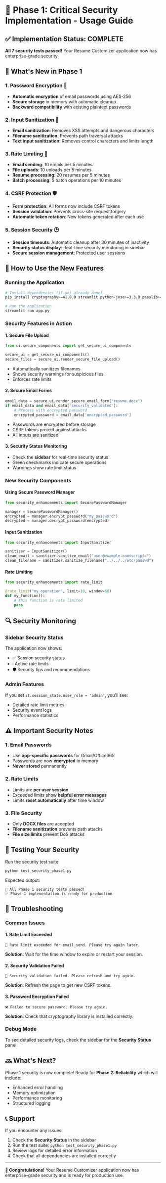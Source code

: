 # 🔐 Phase 1: Critical Security Implementation - Usage Guide

## ✅ Implementation Status: COMPLETE

**All 7 security tests passed!** Your Resume Customizer application now has enterprise-grade security.

## 🚀 What's New in Phase 1

### 1. **Password Encryption** 🔑
- **Automatic encryption** of email passwords using AES-256
- **Secure storage** in memory with automatic cleanup
- **Backward compatibility** with existing plaintext passwords

### 2. **Input Sanitization** 🧹
- **Email sanitization**: Removes XSS attempts and dangerous characters
- **Filename sanitization**: Prevents path traversal attacks
- **Text input sanitization**: Removes control characters and limits length

### 3. **Rate Limiting** 🚦
- **Email sending**: 10 emails per 5 minutes
- **File uploads**: 10 uploads per 5 minutes  
- **Resume processing**: 20 resumes per 5 minutes
- **Batch processing**: 5 batch operations per 10 minutes

### 4. **CSRF Protection** 🛡️
- **Form protection**: All forms now include CSRF tokens
- **Session validation**: Prevents cross-site request forgery
- **Automatic token rotation**: New tokens generated after each use

### 5. **Session Security** 🕒
- **Session timeouts**: Automatic cleanup after 30 minutes of inactivity
- **Security status display**: Real-time security monitoring in sidebar
- **Secure session management**: Protected user sessions

## 🔧 How to Use the New Features

### Running the Application
```bash
# Install dependencies (if not already done)
pip install cryptography>=41.0.0 streamlit python-jose>=3.3.0 passlib>=1.7.4

# Run the application
streamlit run app.py
```

### Security Features in Action

#### 1. **Secure File Upload**
```python
from ui.secure_components import get_secure_ui_components

secure_ui = get_secure_ui_components()
secure_files = secure_ui.render_secure_file_upload()
```
- Automatically sanitizes filenames
- Shows security warnings for suspicious files
- Enforces rate limits

#### 2. **Secure Email Forms**
```python
email_data = secure_ui.render_secure_email_form("resume.docx")
if email_data and email_data['security_validated']:
    # Process with encrypted password
    encrypted_password = email_data['encrypted_password']
```
- Passwords are encrypted before storage
- CSRF tokens protect against attacks
- All inputs are sanitized

#### 3. **Security Status Monitoring**
- Check the **sidebar** for real-time security status
- Green checkmarks indicate secure operations
- Warnings show rate limit status

### New Security Components

#### Using Secure Password Manager
```python
from security_enhancements import SecurePasswordManager

manager = SecurePasswordManager()
encrypted = manager.encrypt_password("my_password")
decrypted = manager.decrypt_password(encrypted)
```

#### Input Sanitization
```python
from security_enhancements import InputSanitizer

sanitizer = InputSanitizer()
clean_email = sanitizer.sanitize_email("user@example.com<script>")
clean_filename = sanitizer.sanitize_filename("../../../etc/passwd")
```

#### Rate Limiting
```python
from security_enhancements import rate_limit

@rate_limit("my_operation", limit=10, window=60)
def my_function():
    # This function is rate limited
    pass
```

## 🔍 Security Monitoring

### Sidebar Security Status
The application now shows:
- ✅ Session security status
- ℹ️ Active rate limits
- 🛡️ Security tips and recommendations

### Admin Features
If you set `st.session_state.user_role = 'admin'`, you'll see:
- Detailed rate limit metrics
- Security event logs
- Performance statistics

## ⚠️ Important Security Notes

### 1. **Email Passwords**
- Use **app-specific passwords** for Gmail/Office365
- Passwords are now **encrypted** in memory
- **Never stored** permanently

### 2. **Rate Limits**
- Limits are **per user session**
- Exceeded limits show **helpful error messages**
- Limits **reset automatically** after time window

### 3. **File Security**
- Only **DOCX files** are accepted
- **Filename sanitization** prevents path attacks
- **File size limits** prevent DoS attacks

## 🧪 Testing Your Security

Run the security test suite:
```bash
python test_security_phase1.py
```

Expected output:
```
🎉 All Phase 1 security tests passed!
✅ Phase 1 implementation is ready for production
```

## 🐛 Troubleshooting

### Common Issues

#### 1. **Rate Limit Exceeded**
```
🚫 Rate limit exceeded for email_send. Please try again later.
```
**Solution**: Wait for the time window to expire or restart your session.

#### 2. **Security Validation Failed**
```
🚫 Security validation failed. Please refresh and try again.
```
**Solution**: Refresh the page to get new CSRF tokens.

#### 3. **Password Encryption Failed**
```
❌ Failed to secure password. Please try again.
```
**Solution**: Check that cryptography library is installed correctly.

### Debug Mode
To see detailed security logs, check the sidebar for the **Security Status** panel.

## 🔜 What's Next?

Phase 1 security is now complete! Ready for **Phase 2: Reliability** which will include:
- Enhanced error handling
- Memory optimization
- Performance monitoring
- Structured logging

## 📞 Support

If you encounter any issues:
1. Check the **Security Status** in the sidebar
2. Run the test suite: `python test_security_phase1.py`
3. Review logs for detailed error information
4. Check that all dependencies are installed correctly

---

**🎉 Congratulations!** Your Resume Customizer application now has enterprise-grade security and is ready for production use.
